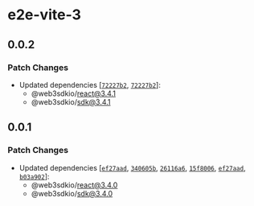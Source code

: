 # e2e-vite-3

## 0.0.2

### Patch Changes

- Updated dependencies [[`72227b2`](https://github.com/web3sdkio/web3/commit/72227b2e166a3a68bbb41cf2b389322f5b7547a2), [`72227b2`](https://github.com/web3sdkio/web3/commit/72227b2e166a3a68bbb41cf2b389322f5b7547a2)]:
  - @web3sdkio/react@3.4.1
  - @web3sdkio/sdk@3.4.1

## 0.0.1

### Patch Changes

- Updated dependencies [[`ef27aad`](https://github.com/web3sdkio/web3/commit/ef27aad0aafc4577e85f44dc77dfbe880bd239b5), [`340605b`](https://github.com/web3sdkio/web3/commit/340605b507f384fbd2999b9c16542af3c53e84a9), [`26116a6`](https://github.com/web3sdkio/web3/commit/26116a6f637ee845f7bd17f20ffe17caf184658e), [`15f8006`](https://github.com/web3sdkio/web3/commit/15f8006e1fb22333b7ee239b45e7b1b12d6dccc8), [`ef27aad`](https://github.com/web3sdkio/web3/commit/ef27aad0aafc4577e85f44dc77dfbe880bd239b5), [`b03a902`](https://github.com/web3sdkio/web3/commit/b03a9021451b79f802f682f66e5ae8e9355d7e6f)]:
  - @web3sdkio/react@3.4.0
  - @web3sdkio/sdk@3.4.0
